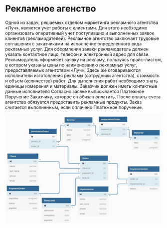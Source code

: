 # Рекламное агенство

Одной из задач, решаемых отделом маркетинга рекламного агентства «Луч»,
является учет работы с клиентами. Для этого необходимо организовать оперативный учет
поступивших и выполненных заявок клиентов (рекламодателей).
Рекламное агентство заключает трудовые соглашения с заказчиками на исполнение
определенного вида рекламных услуг. Для оформления заявки рекламодатель должен
указать контактное лицо, телефон и электронный адрес для связи. Рекламодатель
оформляет заявку на рекламу, пользуясь прайс–листом, в котором указаны цены по
наименованию рекламных услуг, предоставляемых агентством «Луч». Здесь же
оговариваются исполнители изготовления рекламы (сотрудники агентства), стоимость и
объем (количество) работ. Для выполнения работ необходимо знать единицы измерения и
материалы. Заказчик должен иметь контактные данные исполнителя
Согласно заявке выписывается Платежное Поручение Заказчику, которое он обязан
оплатить.
После оплаты счета агентство обязуется предоставить рекламные продукты. Заказ
считается выполненным, если оплачено Платежное поручение.

![Scheme](images/scheme.jpg)
